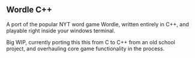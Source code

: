 ## Wordle C++ ##

A port of the popular NYT word game Wordle, written entirely in C++, and playable right inside your windows terminal.

Big WIP, currently porting this this from C to C++ from an old school project, and overhauling core game functionality in the process.
